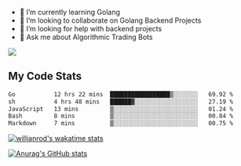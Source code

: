 
- 🌱 I’m currently learning Golang
- 👯 I’m looking to collaborate on Golang Backend Projects
- 🤔 I’m looking for help with backend projects
- 💬 Ask me about Algorithmic Trading Bots

![](https://github-profile-trophy.vercel.app/?username=kevinbarrero)

## My Code Stats

<!--START_SECTION:waka-->

```txt
Go           12 hrs 22 mins  █████████████████▒░░░░░░░   69.92 %
sh           4 hrs 48 mins   ██████▓░░░░░░░░░░░░░░░░░░   27.19 %
JavaScript   13 mins         ▒░░░░░░░░░░░░░░░░░░░░░░░░   01.24 %
Bash         8 mins          ▒░░░░░░░░░░░░░░░░░░░░░░░░   00.84 %
Markdown     7 mins          ▒░░░░░░░░░░░░░░░░░░░░░░░░   00.75 %
```

<!--END_SECTION:waka-->

[![willianrod's wakatime stats](https://github-readme-stats.vercel.app/api/wakatime?username=holdandup&layout=compact&theme=react&custom_title=Wakatime%20All%20Time%20Stats&langs_count=8)](https://github.com/anuraghazra/github-readme-stats)

[![Anurag's GitHub stats](https://github-readme-stats.vercel.app/api?username=Kevinbarrero)](https://github.com/anuraghazra/github-readme-stats)




